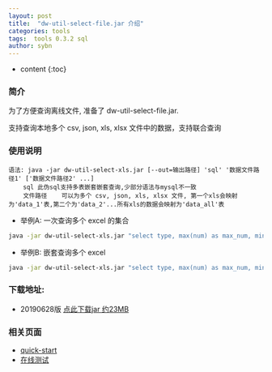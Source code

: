 ```yaml
---
layout: post
title:  "dw-util-select-file.jar 介绍"
categories: tools
tags:  tools 0.3.2 sql 
author: sybn
---
```


* content
{:toc}

### 简介

为了方便查询离线文件, 准备了 dw-util-select-file.jar.

支持查询本地多个 csv, json, xls, xlsx 文件中的数据，支持联合查询





### 使用说明

```
语法: java -jar dw-util-select-xls.jar [--out=输出路径] 'sql' '数据文件路径1' ['数据文件路径2' ...]
	sql	此伪sql支持多表嵌套嵌套查询,少部分语法与mysql不一致
	文件路径	可以为多个 csv, json, xls, xlsx 文件, 第一个xls会映射为'data_1'表,第二个为'data_2'...所有xls的数据会映射为'data_all'表
```
	
* 举例A: 一次查询多个 excel 的集合

```bash
java -jar dw-util-select-xls.jar "select type, max(num) as max_num, min(num) as min_num from data_all where type != 'A' group by type order by type" 'd:/num_1.xlsx' 'd:/num2.xlsx'
```

* 举例B: 嵌套查询多个 excel

```bash
java -jar dw-util-select-xls.jar "select type, max(num) as max_num, min(num) as min_num from data_1 where type not in (select type from data_2 where id = 2) group by type order by type" 'd:/num_1.xlsx' 'd:/type.xls'
```

### 下载地址:

* 20190628版 [点此下载jar 约23MB](http://java.linpengfei.cn:54300/static/dw-util-select-file_20190628A.jar)

### 相关页面
- [quick-start]({{site.baseurl}}/2019/07/25/quick-start/)
- [在线测试]({{site.baseurl}}/2019/07/25/web-sql/)

